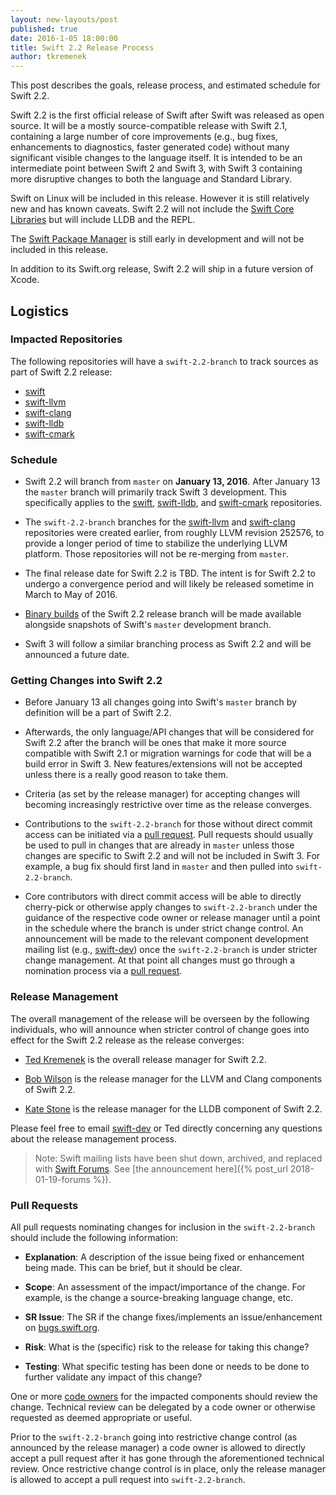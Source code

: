 ```yaml
---
layout: new-layouts/post
published: true
date: 2016-1-05 18:00:00
title: Swift 2.2 Release Process
author: tkremenek
---
```


This post describes the goals, release process, and estimated schedule
for Swift 2.2.

Swift 2.2 is the first official release of Swift after Swift was
released as open source.  It will be a mostly source-compatible
release with Swift 2.1, containing a large number of core improvements
(e.g., bug fixes, enhancements to diagnostics, faster generated code)
without many significant visible changes to the language itself.  It
is intended to be an intermediate point between Swift 2 and Swift 3,
with Swift 3 containing more disruptive changes to both the language
and Standard Library.

Swift on Linux will be included in this release.  However it is still
relatively new and has known caveats.  Swift 2.2 will not include the
[Swift Core Libraries](/documentation/core-libraries/) but will include LLDB and the REPL.

The [Swift Package Manager](/documentation/package-manager/) is still early in development and
will not be included in this release.

In addition to its Swift.org release, Swift 2.2 will ship in a future version
of Xcode.

## Logistics

### Impacted Repositories

The following repositories will have a `swift-2.2-branch` to track sources as part of
Swift 2.2 release:

* [swift]
* [swift-llvm]
* [swift-clang]
* [swift-lldb]
* [swift-cmark]

### Schedule

* Swift 2.2 will branch from `master` on **January 13, 2016**.  After
  January 13 the `master` branch will primarily track Swift 3
  development.  This specifically applies to the [swift], [swift-lldb],
  and [swift-cmark] repositories.

* The `swift-2.2-branch` branches for the [swift-llvm] and
  [swift-clang] repositories were created earlier, from roughly LLVM revision
  252576, to provide a longer period of time to stabilize the underlying
  LLVM platform. Those repositories will not be re-merging from
  `master`.

* The final release date for Swift 2.2 is TBD.  The intent is for
  Swift 2.2 to undergo a convergence period and will likely be
  released sometime in March to May of 2016.

* [Binary builds](/download/) of the Swift 2.2 release branch will be
  made available alongside snapshots of Swift's `master` development branch.

* Swift 3 will follow a similar branching process as Swift 2.2 and
  will be announced a future date.

### Getting Changes into Swift 2.2

* Before January 13 all changes going into Swift's `master` branch by
  definition will be a part of Swift 2.2.

* Afterwards, the only language/API changes that will be considered
  for Swift 2.2 after the branch will be ones that make it more source
  compatible with Swift 2.1 or migration warnings for code that will
  be a build error in Swift 3.  New features/extensions will not be
  accepted unless there is a really good reason to take them.

* Criteria (as set by the release manager) for accepting changes will
  becoming increasingly restrictive over time as the release
  converges.

* Contributions to the `swift-2.2-branch` for those without direct
  commit access can be initiated via a [pull request](#pull-requests).
  Pull requests should usually be used to pull in changes that are
  already in `master` unless those changes are specific to Swift 2.2
  and will not be included in Swift 3.  For example, a bug fix should
  first land in `master` and then pulled into `swift-2.2-branch`.

* Core contributors with direct commit access will be able to directly
  cherry-pick or otherwise apply changes to `swift-2.2-branch` under
  the guidance of the respective code owner or release manager until a
  point in the schedule where the branch is under strict change
  control.  An announcement will be made to the relevant component
  development mailing list (e.g., [swift-dev]) once the
  `swift-2.2-branch` is under stricter change management. At that
  point all changes must go through a nomination process via a
  [pull request](#pull-requests).

### Release Management

The overall management of the release will be overseen by the following
individuals, who will announce when stricter control of change
goes into effect for the Swift 2.2 release as the release converges:

- [Ted Kremenek](https://github.com/tkremenek) is the overall release
  manager for Swift 2.2.

- [Bob Wilson](https://github.com/bob-wilson) is the release manager
  for the LLVM and Clang components of Swift 2.2.

- [Kate Stone](https://github.com/k8stone) is the
  release manager for the LLDB component of Swift 2.2.

Please feel free to email [swift-dev] or Ted directly concerning any
questions about the release management process.

> Note: Swift mailing lists have been shut down, archived, and replaced with
> [Swift Forums](https://forums.swift.org). See
> [the announcement here]({% post_url 2018-01-19-forums %}).

### Pull Requests

All pull requests nominating changes for inclusion in the
`swift-2.2-branch` should include the following information:

- **Explanation**: A description of the issue being fixed or
  enhancement being made.  This can be brief, but it should be
  clear.

- **Scope**: An assessment of the impact/importance of the change.
  For example, is the change a source-breaking language change, etc.

- **SR Issue**: The SR if the change fixes/implements an
  issue/enhancement on [bugs.swift.org](https://bugs.swift.org).

- **Risk**: What is the (specific) risk to the release for taking this
  change?

- **Testing**: What specific testing has been done or needs to be done
  to further validate any impact of this change?

One or more [code owners](/community/#code-owners) for the impacted
components should review the change. Technical review can be delegated
by a code owner or otherwise requested as deemed appropriate or
useful.

Prior to the `swift-2.2-branch` going into restrictive change
control (as announced by the release manager) a code owner is allowed
to directly accept a pull request after it has gone through the
aforementioned technical review.  Once restrictive change control is
in place, only the release manager is allowed to accept a pull request
into `swift-2.2-branch`.

[swift-dev]: https://lists.swift.org/pipermail/swift-dev/
[swift]: https://github.com/apple/swift
[swift-llvm]: https://github.com/apple/swift-llvm
[swift-clang]: https://github.com/apple/swift-clang
[swift-lldb]: https://github.com/apple/swift-lldb
[swift-cmark]: https://github.com/swiftlang/swift-cmark
